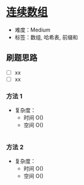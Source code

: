 # [连续数组](https://leetcode-cn.com/problems/contiguous-array/)

- 难度：Medium
- 标签：数组, 哈希表, 前缀和

## 刷题思路

- [ ] xx
- [ ] xx

### 方法 1

- 复杂度：
    - 时间 O()
    - 空间 O()

``` js

```

### 方法 2

- 复杂度：
    - 时间 O()
    - 空间 O()

``` js

```
